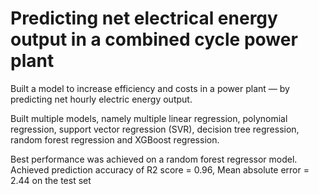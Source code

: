 # Predicting net electrical energy output in a combined cycle power plant
Built a model to increase efficiency and costs in a power plant — by predicting net hourly electric energy output. <br>

Built multiple models, namely multiple linear regression, polynomial regression, support vector regression (SVR), decision tree regression, random forest regression and XGBoost regression.

Best performance was achieved on a random forest regressor model. <br>
Achieved prediction accuracy of R2 score = 0.96, Mean absolute error = 2.44 on the test set
